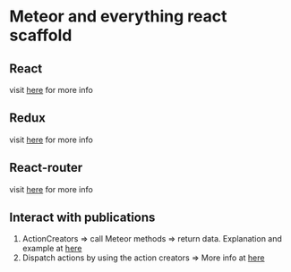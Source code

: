 # Meteor and everything react scaffold

## React
visit [here](https://facebook.github.io/react/docs/hello-world.html) for more info

## Redux
visit [here](http://redux.js.org/) for more info

## React-router
visit [here](https://github.com/ReactTraining/react-router/blob/master/docs/API.md) for more info

## Interact with publications
1. ActionCreators => call Meteor methods => return data. Explanation and example at [here](https://medium.com/modern-user-interfaces/how-we-redux-part-3-domain-890964824fec#.3yd37zjql)
2. Dispatch actions by using the action creators => More info at [here](https://medium.com/modern-user-interfaces/how-we-redux-part-4-reducers-and-stores-f4a0ebcdc22a#.wze74pm8q)
